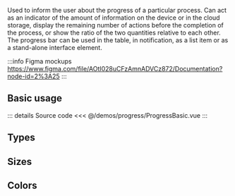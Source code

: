 Used to inform the user about the progress of a particular process.
Can act as an indicator of the amount of information on the device or in the cloud storage, display the remaining number of actions before the completion of the process, or show the ratio of the two quantities relative to each other. The progress bar can be used in the table, in notification, as a list item or as a stand-alone interface element.

:::info Figma mockups
https://www.figma.com/file/AOtI028uCFzAmnADVCz872/Documentation?node-id=2%3A25
:::

## Basic usage

<ProgressBasic />

::: details Source code
<<< @/demos/progress/ProgressBasic.vue
:::

## Types

<ProgressTypes />

## Sizes

<ProgressSizes />

## Colors

<ProgressColors />
